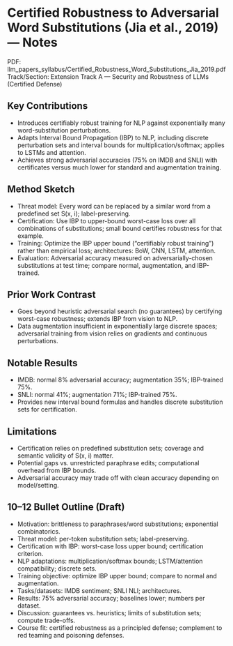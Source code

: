 # Certified Robustness to Adversarial Word Substitutions (Jia et al., 2019) — Notes

PDF: llm_papers_syllabus/Certified_Robustness_Word_Substitutions_Jia_2019.pdf
Track/Section: Extension Track A — Security and Robustness of LLMs (Certified Defense)

## Key Contributions
- Introduces certifiably robust training for NLP against exponentially many word-substitution perturbations.
- Adapts Interval Bound Propagation (IBP) to NLP, including discrete perturbation sets and interval bounds for multiplication/softmax; applies to LSTMs and attention.
- Achieves strong adversarial accuracies (75% on IMDB and SNLI) with certificates versus much lower for standard and augmentation training.

## Method Sketch
- Threat model: Every word can be replaced by a similar word from a predefined set S(x, i); label-preserving.
- Certification: Use IBP to upper-bound worst-case loss over all combinations of substitutions; small bound certifies robustness for that example.
- Training: Optimize the IBP upper bound (“certifiably robust training”) rather than empirical loss; architectures: BoW, CNN, LSTM, attention.
- Evaluation: Adversarial accuracy measured on adversarially-chosen substitutions at test time; compare normal, augmentation, and IBP-trained.

## Prior Work Contrast
- Goes beyond heuristic adversarial search (no guarantees) by certifying worst-case robustness; extends IBP from vision to NLP.
- Data augmentation insufficient in exponentially large discrete spaces; adversarial training from vision relies on gradients and continuous perturbations.

## Notable Results
- IMDB: normal 8% adversarial accuracy; augmentation 35%; IBP-trained 75%.
- SNLI: normal 41%; augmentation 71%; IBP-trained 75%.
- Provides new interval bound formulas and handles discrete substitution sets for certification.

## Limitations
- Certification relies on predefined substitution sets; coverage and semantic validity of S(x, i) matter.
- Potential gaps vs. unrestricted paraphrase edits; computational overhead from IBP bounds.
- Adversarial accuracy may trade off with clean accuracy depending on model/setting.

## 10–12 Bullet Outline (Draft)
- Motivation: brittleness to paraphrases/word substitutions; exponential combinatorics.
- Threat model: per-token substitution sets; label-preserving.
- Certification with IBP: worst-case loss upper bound; certification criterion.
- NLP adaptations: multiplication/softmax bounds; LSTM/attention compatibility; discrete sets.
- Training objective: optimize IBP upper bound; compare to normal and augmentation.
- Tasks/datasets: IMDB sentiment; SNLI NLI; architectures.
- Results: 75% adversarial accuracy; baselines lower; numbers per dataset.
- Discussion: guarantees vs. heuristics; limits of substitution sets; compute trade-offs.
- Course fit: certified robustness as a principled defense; complement to red teaming and poisoning defenses.

